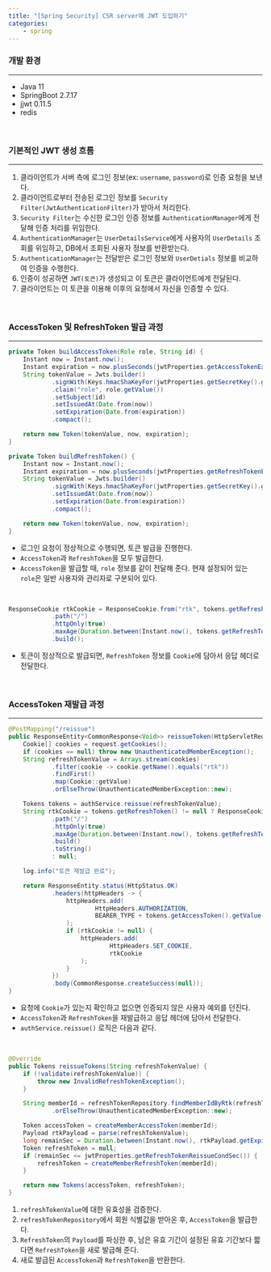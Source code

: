 ```yaml
---
title: "[Spring Security] CSR server에 JWT 도입하기"
categories:
    - spring
---
```


### 개발 환경
---

- Java 11
- SpringBoot 2.7.17
- jjwt 0.11.5
- redis

<br>

### 기본적인 JWT 생성 흐름
---

1. 클라이언트가 서버 측에 로그인 정보(ex: `username`, `password`)로 인증 요청을 보낸다.
2. 클라이언트로부터 전송된 로그인 정보를 `Security Filter(JwtAuthenticationFilter)`가 받아서 처리한다.
3. `Security Filter`는 수신한 로그인 인증 정보를 `AuthenticationManager`에게 전달해 인증 처리를 위임한다.
4. `AuthenticationManager`는 `UserDetailsService`에게 사용자의 `UserDetails` 조회를 위임하고, DB에서 조회된 사용자 정보를 반환받는다.
5. `AuthenticationManager`는 전달받은 로그인 정보와 `UserDetials` 정보를 비교하여 인증을 수행한다.
6. 인증이 성공하면 `JWT(토큰)`가 생성되고 이 토큰은 클라이언트에게 전달된다.
7. 클라이언트는 이 토큰을 이용해 이후의 요청에서 자신을 인증할 수 있다.

<br>

### AccessToken 및 RefreshToken 발급 과정
---

```java
private Token buildAccessToken(Role role, String id) {
    Instant now = Instant.now();
    Instant expiration = now.plusSeconds(jwtProperties.getAccessTokenExpSec());
    String tokenValue = Jwts.builder()
            .signWith(Keys.hmacShaKeyFor(jwtProperties.getSecretKey().getBytes(StandardCharsets.UTF_8)), SignatureAlgorithm.HS256)
            .claim("role", role.getValue())
            .setSubject(id)
            .setIssuedAt(Date.from(now))
            .setExpiration(Date.from(expiration))
            .compact();

    return new Token(tokenValue, now, expiration);
}

private Token buildRefreshToken() {
    Instant now = Instant.now();
    Instant expiration = now.plusSeconds(jwtProperties.getRefreshTokenExpSec());
    String tokenValue = Jwts.builder()
            .signWith(Keys.hmacShaKeyFor(jwtProperties.getSecretKey().getBytes(StandardCharsets.UTF_8)), SignatureAlgorithm.HS256)
            .setIssuedAt(Date.from(now))
            .setExpiration(Date.from(expiration))
            .compact();

    return new Token(tokenValue, now, expiration);
}
```

- 로그인 요청이 정상적으로 수행되면, 토큰 발급을 진행한다.
- `AccessToken`과 `RefreshToken`을 모두 발급한다.
- `AccessToken`을 발급할 때, `role` 정보를 같이 전달해 준다. 현재 설정되어 있는 `role`은 일반 사용자와 관리자로 구분되어 있다.

<br>

```java
ResponseCookie rtkCookie = ResponseCookie.from("rtk", tokens.getRefreshToken().getValue())
            .path("/")
            .httpOnly(true)
            .maxAge(Duration.between(Instant.now(), tokens.getRefreshToken().getExpiredAt()))
            .build();
```

- 토큰이 정상적으로 발급되면, `RefreshToken` 정보를 `Cookie`에 담아서 응답 헤더로 전달한다.

<br>

### AccessToken 재발급 과정
---

```java
@PostMapping("/reissue")
public ResponseEntity<CommonResponse<Void>> reissueToken(HttpServletRequest request) {
    Cookie[] cookies = request.getCookies();
    if (cookies == null) throw new UnauthenticatedMemberException();
    String refreshTokenValue = Arrays.stream(cookies)
            .filter(cookie -> cookie.getName().equals("rtk"))
            .findFirst()
            .map(Cookie::getValue)
            .orElseThrow(UnauthenticatedMemberException::new);

    Tokens tokens = authService.reissue(refreshTokenValue);
    String rtkCookie = tokens.getRefreshToken() != null ? ResponseCookie.from("rtk", tokens.getRefreshToken().getValue())
            .path("/")
            .httpOnly(true)
            .maxAge(Duration.between(Instant.now(), tokens.getRefreshToken().getExpiredAt()).getSeconds())
            .build()
            .toString()
            : null;

    log.info("토큰 재발급 완료");

    return ResponseEntity.status(HttpStatus.OK)
            .headers(httpHeaders -> {
                httpHeaders.add(
                        HttpHeaders.AUTHORIZATION,
                        BEARER_TYPE + tokens.getAccessToken().getValue()
                );
                if (rtkCookie != null) {
                    httpHeaders.add(
                            HttpHeaders.SET_COOKIE,
                            rtkCookie
                    );
                }
            })
            .body(CommonResponse.createSuccess(null));
}
```

- 요청에 `Cookie`가 있는지 확인하고 없으면 인증되지 않은 사용자 예외를 던진다.
- `AccessToken`과 `RefreshToken`을 재발급하고 응답 헤더에 담아서 전달한다.
- `authService.reissue()` 로직은 다음과 같다.

<br>

```java
@Override
public Tokens reissueTokens(String refreshTokenValue) {
    if (!validate(refreshTokenValue)) {
        throw new InvalidRefreshTokenException();
    }

    String memberId = refreshTokenRepository.findMemberIdByRtk(refreshTokenValue)
            .orElseThrow(UnauthenticatedMemberException::new);

    Token accessToken = createMemberAccessToken(memberId);
    Payload rtkPayload = parse(refreshTokenValue);
    long remainSec = Duration.between(Instant.now(), rtkPayload.getExpiredAt()).toSeconds();
    Token refreshToken = null;
    if (remainSec <= jwtProperties.getRefreshTokenReissueCondSec()) {
        refreshToken = createMemberRefreshToken(memberId);
    }

    return new Tokens(accessToken, refreshToken);
}
```

1. `refreshTokenValue`에 대한 유효성을 검증한다.
2. `refreshTokenRepository`에서 회원 식별값을 받아온 후, `AccessToken`을 발급한다.
3. `RefreshToken`의 `Payload`를 파싱한 후, 남은 유효 기간이 설정된 유효 기간보다 짧다면 `RefreshToken`을 새로 발급해 준다.
4. 새로 발급된 `AccessToken`과 `RefreshToken`을 반환한다.